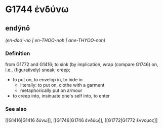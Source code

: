 # G1744 ἐνδύνω

## endýnō

_(en-doo'-no | en-THOO-noh | ane-THYOO-noh)_

### Definition

from G1772 and G1416; to sink (by implication, wrap (compare G1746) on, i.e., (figuratively) sneak; creep; 

- to put on, to envelop in, to hide in
  - literally: to put on, clothe with a garment
  - metaphorically put on armour
- to creep into, insinuate one's self into, to enter

### See also

[[G1416|G1416 δύνω]], [[G1746|G1746 ἐνδύω]], [[G1772|G1772 ἔννομος]]
